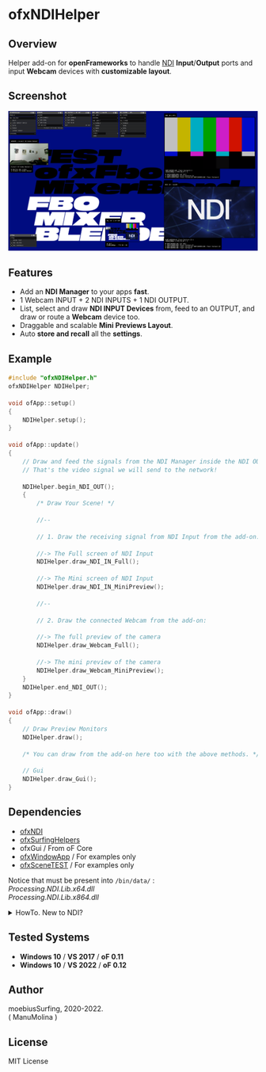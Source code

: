 # ofxNDIHelper

## Overview
Helper add-on for **openFrameworks** to handle [NDI](https://www.ndi.tv/tools/) **Input**/**Output** ports and input **Webcam** devices with **customizable layout**.

## Screenshot
![image](/readme_images/Capture.PNG?raw=true "Capture.PNG")

## Features
- Add an **NDI Manager** to your apps **fast**.
- 1 Webcam INPUT + 2 NDI INPUTS + 1 NDI OUTPUT.
- List, select and draw **NDI INPUT Devices** from, feed to an OUTPUT, and draw or route a **Webcam** device too.
- Draggable and scalable **Mini Previews Layout**.
- Auto **store and recall** all the **settings**.

## Example
```.cpp
#include "ofxNDIHelper.h"
ofxNDIHelper NDIHelper;

void ofApp::setup()
{
    NDIHelper.setup();
}

void ofApp::update()
{
    // Draw and feed the signals from the NDI Manager inside the NDI OUTPUT.
    // That's the video signal we will send to the network!

    NDIHelper.begin_NDI_OUT();
    {
        /* Draw Your Scene! */

        //--

        // 1. Draw the receiving signal from NDI Input from the add-on:
        
        //-> The Full screen of NDI Input
        NDIHelper.draw_NDI_IN_Full();

        //-> The Mini screen of NDI Input
        NDIHelper.draw_NDI_IN_MiniPreview();

        //--

        // 2. Draw the connected Webcam from the add-on:

        //-> The full preview of the camera
        NDIHelper.draw_Webcam_Full();

        //-> The mini preview of the camera
        NDIHelper.draw_Webcam_MiniPreview(); 
    }
    NDIHelper.end_NDI_OUT();
}

void ofApp::draw()
{
    // Draw Preview Monitors
    NDIHelper.draw();

    /* You can draw from the add-on here too with the above methods. */

    // Gui
    NDIHelper.draw_Gui();
}
```

## Dependencies
* [ofxNDI](https://github.com/leadedge/ofxNDI)
* [ofxSurfingHelpers](https://github.com/moebiussurfing/ofxSurfingHelpers)
* ofxGui / From oF Core
* [ofxWindowApp](https://github.com/moebiussurfing/ofxWindowApp) / For examples only
* [ofxSceneTEST](https://github.com/moebiussurfing/ofxSceneTEST) / For examples only

Notice that must be present into ```/bin/data/``` :  
_Processing.NDI.Lib.x64.dll_  
_Processing.NDI.Lib.x864.dll_  

<details>
  <summary>HowTo. New to NDI?</summary>
  <p>

1. You should install the [NDI Tools](https://www.ndi.tv/tools/). It's a bundle of apps.
2. Run an **NDI Studio Monitor** app to preview what is being sent through the **NDI OUTPUT**.
3. You can run an **NDI Test Pattern** to feed a signal into the **NDI INPUT** of the add-on.
4. Have fun with **sources** toggles on the add-on GUI to explore combinations,
while looking to the **NDI OUT Preview** or the **NDI Studio Monitor** video.
5. NDI works locally or on a local or remote networks.
6. **NDI Screen Capture** app does live desktop capture to NDI.
7. **NDI Webcam Input** converts NDI ports to a virtual camera to use on **OBS**/**Zoom**/**Skype**.
  </p>
</details>

## Tested Systems
- **Windows 10** / **VS 2017** / **oF 0.11**
- **Windows 10** / **VS 2022** / **oF 0.12**

## Author
moebiusSurfing, 2020-2022.  
( ManuMolina ) 

## License
MIT License
